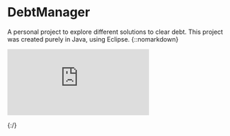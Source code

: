 # DebtManager
A personal project to explore different solutions to clear debt. 
This project was created purely in Java, using Eclipse. 
{::nomarkdown}

<iframe style = "border:0; min-width:300px; width:320px;" src ="https://www.youtube.com/embed/tgbNymZ7vqY"></iframe>

{:/}
